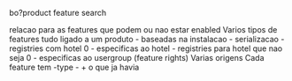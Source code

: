 bo?product feature search

relacao para as features que podem ou nao estar enabled
Varios tipos de features tudo ligado a um produto
    - baseadas na instalacao 
	- serializacao
	- registries com hotel 0
    - especificas ao hotel
	- registries para hotel que nao seja 0
    - especificas ao usergroup (feature rights)
Varias origens
Cada feature tem
    -type
    - + o que ja havia
    
